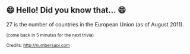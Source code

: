 ## 😄 Hello! Did you know that... 😄
27 is the number of countries in the European Union (as of August 2011).

<sup>(come back in 5 minutes for the next trivia)</sup>


<sup>Credits: http://numbersapi.com</sup>
